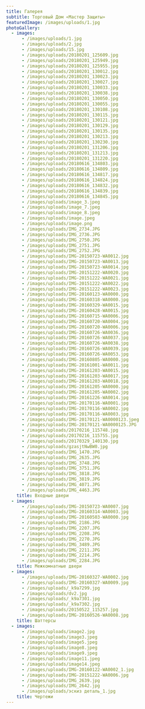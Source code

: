 ```yaml
---
title: Галерея
subtitle: Торговый Дом «Мастер Защиты»
featuredImage: /images/uploads/1.jpg
photoGallery:
  - images:
      - /images/uploads/1.jpg
      - /images/uploads/2.jpg
      - /images/uploads/15.jpg
      - /images/uploads/20180201_125609.jpg
      - /images/uploads/20180201_125949.jpg
      - /images/uploads/20180201_125955.jpg
      - /images/uploads/20180201_130012.jpg
      - /images/uploads/20180201_130023.jpg
      - /images/uploads/20180201_130027.jpg
      - /images/uploads/20180201_130033.jpg
      - /images/uploads/20180201_130038.jpg
      - /images/uploads/20180201_130050.jpg
      - /images/uploads/20180201_130055.jpg
      - /images/uploads/20180201_130108.jpg
      - /images/uploads/20180201_130115.jpg
      - /images/uploads/20180201_130121.jpg
      - /images/uploads/20180201_130129.jpg
      - /images/uploads/20180201_130135.jpg
      - /images/uploads/20180201_130213.jpg
      - /images/uploads/20180201_130230.jpg
      - /images/uploads/20180201_131206.jpg
      - /images/uploads/20180201_131213.jpg
      - /images/uploads/20180201_131220.jpg
      - /images/uploads/20180616_134803.jpg
      - /images/uploads/20180616_134809.jpg
      - /images/uploads/20180616_134817.jpg
      - /images/uploads/20180616_134824.jpg
      - /images/uploads/20180616_134832.jpg
      - /images/uploads/20180616_134839.jpg
      - /images/uploads/20180616_134845.jpg
      - /images/uploads/image_3.jpeg
      - /images/uploads/image_7.jpeg
      - /images/uploads/image_8.jpeg
      - /images/uploads/image.jpeg
      - /images/uploads/image.png
      - /images/uploads/IMG_2734.JPG
      - /images/uploads/IMG_2736.JPG
      - /images/uploads/IMG_2750.JPG
      - /images/uploads/IMG_2751.JPG
      - /images/uploads/IMG_2752.JPG
      - /images/uploads/IMG-20150723-WA0012.jpg
      - /images/uploads/IMG-20150723-WA0013.jpg
      - /images/uploads/IMG-20150723-WA0014.jpg
      - /images/uploads/IMG-20151222-WA0020.jpg
      - /images/uploads/IMG-20151222-WA0021.jpg
      - /images/uploads/IMG-20151222-WA0022.jpg
      - /images/uploads/IMG-20151222-WA0023.jpg
      - /images/uploads/IMG-20160123-WA0000.jpg
      - /images/uploads/IMG-20160318-WA0000.jpg
      - /images/uploads/IMG-20160329-WA0015.jpg
      - /images/uploads/IMG-20160428-WA0015.jpg
      - /images/uploads/IMG-20160715-WA0006.jpg
      - /images/uploads/IMG-20160720-WA0004.jpg
      - /images/uploads/IMG-20160720-WA0006.jpg
      - /images/uploads/IMG-20160726-WA0036.jpg
      - /images/uploads/IMG-20160726-WA0037.jpg
      - /images/uploads/IMG-20160726-WA0038.jpg
      - /images/uploads/IMG-20160726-WA0039.jpg
      - /images/uploads/IMG-20160726-WA0053.jpg
      - /images/uploads/IMG-20160805-WA0000.jpg
      - /images/uploads/IMG-20161001-WA0011.jpg
      - /images/uploads/IMG-20161203-WA0015.jpg
      - /images/uploads/IMG-20161203-WA0017.jpg
      - /images/uploads/IMG-20161203-WA0018.jpg
      - /images/uploads/IMG-20161205-WA0000.jpg
      - /images/uploads/IMG-20161205-WA0002.jpg
      - /images/uploads/IMG-20161226-WA0014.jpg
      - /images/uploads/IMG-20170116-WA0001.jpg
      - /images/uploads/IMG-20170116-WA0002.jpg
      - /images/uploads/IMG-20170116-WA0003.jpg
      - /images/uploads/IMG-20170121-WA0000123.jpeg
      - /images/uploads/IMG-20170121-WA0000125.JPG
      - /images/uploads/20170216_115748.jpg
      - /images/uploads/20170216_115755.jpg
      - /images/uploads/20170329_140130.jpg
      - /images/uploads/gzasjtNwBW0.jpg
      - /images/uploads/IMG_1470.JPG
      - /images/uploads/IMG_2635.JPG
      - /images/uploads/IMG_3748.JPG
      - /images/uploads/IMG_3751.JPG
      - /images/uploads/IMG_3818.JPG
      - /images/uploads/IMG_3819.JPG
      - /images/uploads/IMG_4071.JPG
      - /images/uploads/IMG_4463.JPG
    title: Входные двери
  - images:
      - /images/uploads/IMG-20150723-WA0007.jpg
      - /images/uploads/IMG-20160314-WA0003.jpg
      - /images/uploads/IMG-20160503-WA0000.jpg
      - /images/uploads/IMG_2186.JPG
      - /images/uploads/IMG_2207.JPG
      - /images/uploads/IMG_2208.JPG
      - /images/uploads/IMG_2270.JPG
      - /images/uploads/IMG_3489.JPG
      - /images/uploads/IMG_2211.JPG
      - /images/uploads/IMG_2214.JPG
      - /images/uploads/IMG_2284.JPG
    title: Межкомнатные двери
  - images:
      - /images/uploads/IMG-20160327-WA0002.jpg
      - /images/uploads/IMG-20160327-WA0009.jpg
      - /images/uploads/_k9a7299.jpg
      - /images/uploads/dv2.jpg
      - /images/uploads/_k9a7301.jpg
      - /images/uploads/_k9a7302.jpg
      - /images/uploads/20150522_115257.jpg
      - /images/uploads/IMG-20160526-WA0008.jpg
    title: Шаттерсы
  - images:
      - /images/uploads/image2.jpg
      - /images/uploads/image3.jpeg
      - /images/uploads/image5.jpeg
      - /images/uploads/image8.jpeg
      - /images/uploads/image9.jpeg
      - /images/uploads/image11.jpeg
      - /images/uploads/image14.jpeg
      - /images/uploads/IMG-20160122-WA0002_1.jpg
      - /images/uploads/IMG-20151222-WA0006.jpg
      - /images/uploads/IMG_2639.jpg
      - /images/uploads/IMG_2642.jpg
      - /images/uploads/эскиз деталь_1.jpg
    title: Чертежи
---
```


